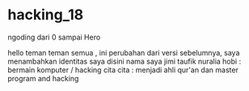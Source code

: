 # hacking_18
ngoding dari 0 sampai Hero

hello  teman teman semua , ini perubahan dari versi sebelumnya, 
saya menambahkan identitas saya disini 
nama saya jimi taufik nuralia 
hobi : bermain komputer / hacking
cita cita : menjadi ahli qur'an dan master program and hacking

